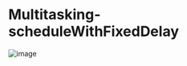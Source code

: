 # Multitasking-scheduleWithFixedDelay

![image](https://user-images.githubusercontent.com/46570973/177262190-f7f5b07d-f028-4384-b0b3-c9193681f794.png)
